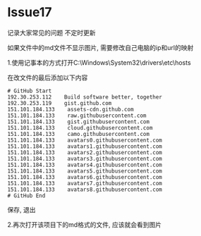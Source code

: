 # Issue17
记录大家常见的问题
不定时更新



如果文件中的md文件不显示图片, 需要修改自己电脑的ip和url的映射

1.使用记事本的方式打开C:\Windows\System32\drivers\etc\hosts

在改文件的最后添加以下内容

```
# GitHub Start 
192.30.253.112    Build software better, together 
192.30.253.119    gist.github.com
151.101.184.133    assets-cdn.github.com
151.101.184.133    raw.githubusercontent.com
151.101.184.133    gist.githubusercontent.com
151.101.184.133    cloud.githubusercontent.com
151.101.184.133    camo.githubusercontent.com
151.101.184.133    avatars0.githubusercontent.com
151.101.184.133    avatars1.githubusercontent.com
151.101.184.133    avatars2.githubusercontent.com
151.101.184.133    avatars3.githubusercontent.com
151.101.184.133    avatars4.githubusercontent.com
151.101.184.133    avatars5.githubusercontent.com
151.101.184.133    avatars6.githubusercontent.com
151.101.184.133    avatars7.githubusercontent.com
151.101.184.133    avatars8.githubusercontent.com
# GitHub End
```

保存, 退出

2.再次打开该项目下的md格式的文件, 应该就会看到图片